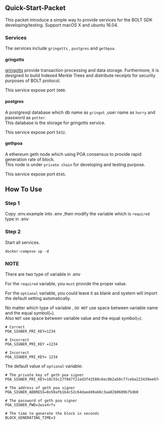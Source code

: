 ## Quick-Start-Packet ##
This packet introduce a simple way to provide services for the BOLT SDK developing/testing.
Support macOS X and ubuntu 16.04.

### Services ###
The services include ```gringotts``` , ```postgres``` and ```gethpoa```.

#### gringotts ####
[gringotts](https://github.com/BOLT-Protocol/gringotts) provide transaction processing and data storage. Furthermore, it is designed to build Indexed Merkle Trees and distribute receipts for security purposes of BOLT protocol. 

This service expose port ```3000```. 

#### postgres ####
A postgresql database which db name as ```gringot``` ,user name as ```harry``` and password as ```potter```.  
This database is the storage for gringotts service.   

This service expose port ```5432```.

#### gethpoa ####
A ethereum geth node which using POA consensus to provide rapid generation rate of block.   
This node is under ```private chain``` for developing and testing purpose.

This service expose port ```8545```.

## How To Use ##

### Step 1 ###
Copy .env.example into .env ,then modify the variable which is ```required``` type in .env

### Step 2 ###
Start all services.
```
docker-compose up -d
```

### NOTE ###
There are two type of variable in .env

For the ```required``` variable, you ```must``` provide the proper value.

For the ```optional``` variable, you could leave it as blank and system will import the default setting automatically.

No matter which type of variable , ```DO NOT``` use space between variable name and the equal symbol(```=```).   
Also ```NOT``` use space between variable value and the equal symbol(```=```).

```
# Correct
POA_SIGNER_PRI_KEY=1234

# Incorrect
POA_SIGNER_PRI_KEY =1234

# Incorrect
POA_SIGNER_PRI_KEY= 1234
```

The default value of ```optional``` variable:
```
# The private key of geth poa signer
POA_SIGNER_PRI_KEY=18c55c27f047f21ed3f42588c6ec0b2a50c77ceba223439ee9744bb86ed8fa5c

# The address of geth poa signer
POA_SIGNER_ADDRESS=0x50afb1b4c52c64daed49ab8c3aa82b0609b75db0

# The password of geth poa signer
POA_SIGNER_PWD=2wsx4rfv

# The time to generate the block in seconds
BLOCK_GENERATING_TIME=3
```